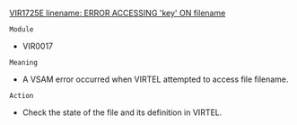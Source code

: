 [VIR1725E linename: ERROR ACCESSING 'key' ON filename](https://virtel.readthedocs.io/en/latest/manuals/virtel/Virtel459MG/messages.html?highlight=VIR1725E#VIR1725E)

`Module`
- VIR0017

`Meaning`
- A VSAM error occurred when VIRTEL attempted to access file filename.

`Action`
- Check the state of the file and its definition in VIRTEL.

